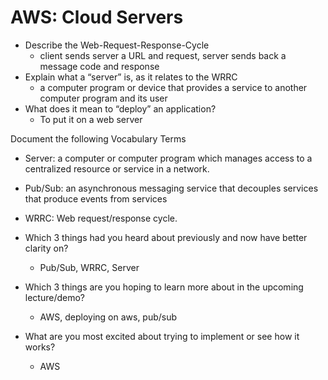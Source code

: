 # AWS: Cloud Servers

- Describe the Web-Request-Response-Cycle
    - client sends server a URL and request, server sends back a message code and response
- Explain what a “server” is, as it relates to the WRRC
    - a computer program or device that provides a service to another computer program and its user
- What does it mean to “deploy” an application?
    - To put it on a web server

Document the following Vocabulary Terms

- Server: a computer or computer program which manages access to a centralized resource or service in a network.
- Pub/Sub: an asynchronous messaging service that decouples services that produce events from services
- WRRC: Web request/response cycle.


- Which 3 things had you heard about previously and now have better clarity on?
    - Pub/Sub, WRRC, Server
- Which 3 things are you hoping to learn more about in the upcoming lecture/demo?
    - AWS, deploying on aws, pub/sub
- What are you most excited about trying to implement or see how it works?
    - AWS